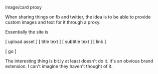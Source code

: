image/card proxy

When sharing things on fb and twitter, the idea is to be able to provide custom images and text for it through a proxy.

Essentially the site is 

  [ upload asset ]
  [ title text ]
  [ subtitle text ]
  [ link ]

  [ go ]

The interesting thing is bit.ly at least doesn't do it. It's an obvious brand extension. I can't imagine they haven't thought of it.

